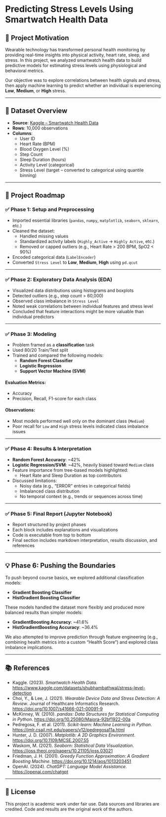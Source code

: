 # Predicting Stress Levels Using Smartwatch Health Data

## 📌 Project Motivation

Wearable technology has transformed personal health monitoring by providing real-time insights into physical activity, heart rate, sleep, and stress. In this project, we analyzed smartwatch health data to build predictive models for estimating stress levels using physiological and behavioral metrics.

Our objective was to explore correlations between health signals and stress, then apply machine learning to predict whether an individual is experiencing **Low**, **Medium**, or **High** stress.

---

## 📂 Dataset Overview

- **Source**: [Kaggle – Smartwatch Health Data](https://www.kaggle.com/datasets/shubhambathwal/stress-level-detection)  
- **Rows**: 10,000 observations  
- **Columns**:  
  - User ID  
  - Heart Rate (BPM)  
  - Blood Oxygen Level (%)  
  - Step Count  
  - Sleep Duration (hours)  
  - Activity Level (categorical)  
  - Stress Level (target – converted to categorical using quantile binning)

---

## 🧭 Project Roadmap

### ✅ Phase 1: Setup and Preprocessing

- Imported essential libraries (`pandas`, `numpy`, `matplotlib`, `seaborn`, `sklearn`, etc.)
- Cleaned the dataset:
  - Handled missing values
  - Standardized activity labels (`Highly_Active` → `Highly Active`, etc.)
  - Removed or capped outliers (e.g., Heart Rate > 200 BPM, SpO2 < 90%)
- Encoded categorical data (`LabelEncoder`)
- Converted `Stress Level` to **Low**, **Medium**, **High** using `pd.qcut`

---

### ✅ Phase 2: Exploratory Data Analysis (EDA)

- Visualized data distributions using histograms and boxplots
- Detected outliers (e.g., step count > 60,000)
- Observed class imbalance in `Stress Level`
- Noted weak correlations between individual features and stress level
- Concluded that feature interactions might be more valuable than individual predictors

---

### ✅ Phase 3: Modeling

- Problem framed as a **classification** task
- Used 80/20 Train/Test split
- Trained and compared the following models:
  - **Random Forest Classifier**
  - **Logistic Regression**
  - **Support Vector Machine (SVM)**

#### Evaluation Metrics:
- Accuracy
- Precision, Recall, F1-score for each class

#### Observations:
- Most models performed well only on the dominant class (`Medium`)
- Poor recall for `Low` and `High` stress levels indicated class imbalance issues

---

### ✅ Phase 4: Results & Interpretation

- **Random Forest Accuracy**: ~42%
- **Logistic Regression/SVM**: ~42%, heavily biased toward `Medium` class
- Feature importance from tree-based models highlighted:
  - Heart Rate and Sleep Duration as top contributors
- Discussed limitations:
  - Noisy data (e.g., “ERROR” entries in categorical fields)
  - Imbalanced class distribution
  - No temporal context (e.g., trends or sequences across time)

---

### ✅ Phase 5: Final Report (Jupyter Notebook)

- Report structured by project phases
- Each block includes explanations and visualizations
- Code is executable from top to bottom
- Final section includes markdown interpretation, results discussion, and references

---

## 💡 Phase 6: Pushing the Boundaries

To push beyond course basics, we explored additional classification models:

- **Gradient Boosting Classifier**  
- **HistGradient Boosting Classifier**

These models handled the dataset more flexibly and produced more balanced results than simpler models:

- **GradientBoosting Accuracy**: ~41.6%
- **HistGradientBoosting Accuracy**: ~36.4%

We also attempted to improve prediction through feature engineering (e.g., combining health metrics into a custom “Health Score”) and explored class imbalance implications.

---


## 📚 References

- Kaggle. (2023). *Smartwatch Health Data*. https://www.kaggle.com/datasets/shubhambathwal/stress-level-detection  
- Choi, Y., & Lee, J. (2021). *Wearable Device Data and Stress Detection: A Review*. Journal of Healthcare Informatics Research. https://doi.org/10.1007/s41666-021-00091-9  
- McKinney, W. (2010). *pandas: Data Structures for Statistical Computing in Python*. https://doi.org/10.25080/Majora-92bf1922-00a  
- Pedregosa, F. et al. (2011). *Scikit-learn: Machine Learning in Python*. https://jmlr.csail.mit.edu/papers/v12/pedregosa11a.html  
- Hunter, J. D. (2007). *Matplotlib: A 2D Graphics Environment*. https://doi.org/10.1109/MCSE.2007.55  
- Waskom, M. (2021). *Seaborn: Statistical Data Visualization*. https://joss.theoj.org/papers/10.21105/joss.03021  
- Friedman, J. H. (2001). *Greedy Function Approximation: A Gradient Boosting Machine*. https://doi.org/10.1214/aos/1013203451  
- OpenAI. (2024). *ChatGPT: Language Model Assistance*. https://openai.com/chatgpt

---

## 📌 License

This project is academic work under fair use. Data sources and libraries are credited. Code and results are the original work of the authors.
